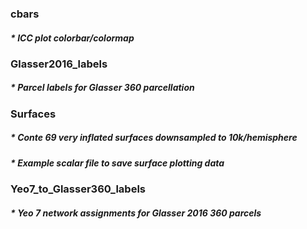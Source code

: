 ### cbars
##### * ICC plot colorbar/colormap

### Glasser2016_labels
##### * Parcel labels for Glasser 360 parcellation

### Surfaces
##### * Conte 69 very inflated surfaces downsampled to 10k/hemisphere
##### * Example scalar file to save surface plotting data

### Yeo7_to_Glasser360_labels
##### * Yeo 7 network assignments for Glasser 2016 360 parcels
